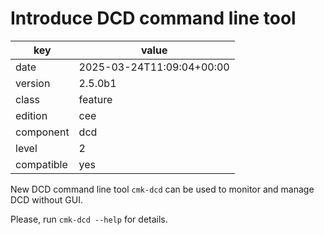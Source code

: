 [//]: # (werk v2)
# Introduce DCD command line tool

key        | value
---------- | ---
date       | 2025-03-24T11:09:04+00:00
version    | 2.5.0b1
class      | feature
edition    | cee
component  | dcd
level      | 2
compatible | yes

New DCD command line tool `cmk-dcd` can be 
used to monitor and manage DCD without GUI.

Please, run `cmk-dcd --help` for details.
